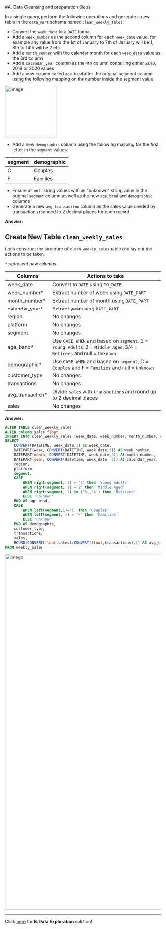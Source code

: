 #A. Data Cleansing and preparation Steps

In a single query, perform the following operations and generate a new table in the `data_mart` schema named `clean_weekly_sales`:
- Convert the `week_date` to a `DATE` format
- Add a `week_number` as the second column for each `week_date` value, for example any value from the 1st of January to 7th of January will be 1, 8th to 14th will be 2 etc
- Add a `month_number` with the calendar month for each `week_date` value as the 3rd column
- Add a `calendar_year` column as the 4th column containing either 2018, 2019 or 2020 values
- Add a new column called `age_band` after the original segment column using the following mapping on the number inside the segment value
  
<img width="166" alt="image" src="https://user-images.githubusercontent.com/81607668/131438667-3b7f3da5-cabc-436d-a352-2022841fc6a2.png">
  
- Add a new `demographic` column using the following mapping for the first letter in the `segment` values:  

| segment | demographic | 
| ------- | ----------- |
| C | Couples |
| F | Families |

- Ensure all `null` string values with an "unknown" string value in the original `segment` column as well as the new `age_band` and `demographic` columns
- Generate a new `avg_transaction` column as the sales value divided by transactions rounded to 2 decimal places for each record

**Answer:**

## Create New Table `clean_weekly_sales`

Let's construct the structure of `clean_weekly_sales` table and lay out the actions to be taken.

_`*` represent new columns_

| Columns | Actions to take |
| ------- | --------------- |
| week_date | Convert to `DATE` using `TO_DATE`
| week_number* | Extract number of week using `DATE_PART` 
| month_number* | Extract number of month using `DATE_PART` 
| calendar_year* | Extract year using `DATE_PART`
| region | No changes
| platform | No changes
| segment | No changes
| age_band* | Use `CASE WHEN` and based on `segment`, 1 = `Young Adults`, 2 = `Middle Aged`, 3/4 = `Retirees` and null = `Unknown`
| demographic* | Use `CASE WHEN` and based on `segment`, C = `Couples` and F = `Families` and null = `Unknown`
|customer_type | No changes
| transactions | No changes
| avg_transaction* | Divide `sales` with `transactions` and round up to 2 decimal places
| sales | No changes

**Answer:**

````sql
ALTER TABLE clean_weekly_sales
ALTER column sales float
INSERT INTO clean_weekly_sales (week_date, week_number, month_number, calendar_year, region, platform, segment, age_band, demographic, customer_type, transactions, sales, avg_transaction)
SELECT
	CONVERT(DATETIME, week_date,3) as week_date,
	DATEPART(week, CONVERT(DATETIME, week_date,3)) AS week_number,
	DATEPART(month, CONVERT(DATETIME, week_date,3)) AS month_number,
	DATEPART(year, CONVERT(datetime, week_date, 3)) AS calendar_year,
	region,
	platform,
	segment,
	CASE 
		WHEN right(segment, 1) = '1' then 'Young Adults'
		WHEN right(segment, 1) ='2' then 'Middle Aged'
		WHEN right(segment, 1) in ('3','4') then 'Retirees'
		ELSE 'unknown' 
	END AS age_band,
	CASE
		WHEN left(segment,1)='C' then 'Couples'
		WHEN lefT(segment, 1) = 'F' then 'Families'
		ELSE 'unknown' 
	END AS demographic,
	customer_type,
	transactions,
	sales,
	ROUND(CONVERT(float,sales)/CONVERT(float,transactions),2) AS avg_transactions 
FROM weekly_sales

````

<img width="1148" alt="image" src="https://user-images.githubusercontent.com/81607668/131474035-528e0af6-d848-427b-bbd9-73956a775f86.png">

***

Click [here](https://github.com/katiehuangx/8-Week-SQL-Challenge/blob/main/Case%20Study%20%235%20-%20Data%20Mart/B.%20Data%20Exploration.md) for **B. Data Exploration** solution!
